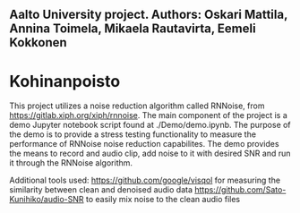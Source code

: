 ## Aalto University project. Authors: Oskari Mattila, Annina Toimela, Mikaela Rautavirta, Eemeli Kokkonen
# Kohinanpoisto

This project utilizes a noise reduction algorithm called RNNoise, from https://gitlab.xiph.org/xiph/rnnoise. The main component of the project is a demo  Jupyter notebook script found at ./Demo/demo.ipynb. The purpose of the demo is to provide a stress testing functionality to measure the performance of RNNoise noise reduction capabilites. The demo provides the means to record and audio clip, add noise to it with desired SNR and run it through the RNNoise algorithm.

Additional tools used: 
https://github.com/google/visqol for measuring the similarity between clean and denoised audio data
https://github.com/Sato-Kunihiko/audio-SNR to easily mix noise to the clean audio files